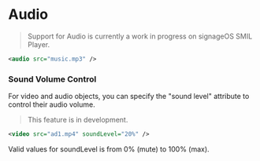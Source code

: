 ﻿# Audio

> Support for Audio is currently a work in progress on signageOS SMIL Player.

```xml
<audio src="music.mp3" />
```

### Sound Volume Control

For video and audio objects, you can specify the "sound level" attribute to control their audio volume.

> This feature is in development.

```xml
<video src="ad1.mp4" soundLevel="20%" />
```

Valid values for soundLevel is from 0% (mute) to 100% (max).

